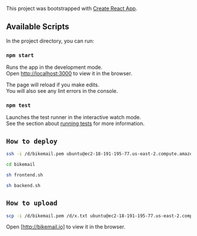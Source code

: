 This project was bootstrapped with [Create React App](https://github.com/facebook/create-react-app).

## Available Scripts

In the project directory, you can run:

### `npm start`

Runs the app in the development mode.<br>
Open [http://localhost:3000](http://localhost:3000) to view it in the browser.

The page will reload if you make edits.<br>
You will also see any lint errors in the console.

### `npm test`

Launches the test runner in the interactive watch mode.<br>
See the section about [running tests](https://facebook.github.io/create-react-app/docs/running-tests) for more information.

## `How to deploy`

```sh
ssh -i /d/bikemail.pem ubuntu@ec2-18-191-195-77.us-east-2.compute.amazonaws.com
```
```sh
cd bikemail
```
```sh
sh frontend.sh
```

```sh
sh backend.sh
```

## `How to upload`
```sh
scp -i /d/bikemail.pem /d/x.txt ubuntu@ec2-18-191-195-77.us-east-2.compute.amazonaws.com:~/
```

Open [http://bikemail.io] to view it in the browser.
